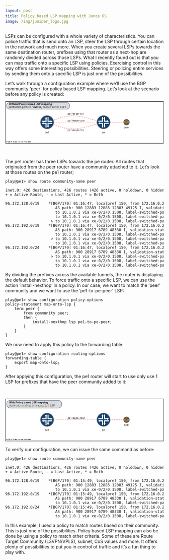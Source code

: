 ```yaml
---
layout: post
title: Policy based LSP mapping with Junos OS
image: /img/juniper_logo.jpg
---
```


<p>                
LSPs can be configured with a whole variety of characteristics.  You can police traffic that is send onto an LSP, steer the LSP through certain location in the network and much more. When you create several LSPs towards the same destination router, prefixes using that router as a next-hop are randomly divided across those LSPs. What I recently found out is that you can map traffic onto a specific LSP using policies. Exercising control in this way offers some interesting possibilities. Steering or policing entire services by sending them onto a specific LSP is just one of the possibilities.  
</p>   

<p>
Let’s walk through a configuration example where we’ll use the BGP community ‘peer’ for policy based LSP mapping. 
Let’s look at the scenario before any policy is created:
</p>


![ LSP mapping ](/img/juniper-lsp-mapping-scenario.png "LSP mapping") 

<br>  

<p>
The pe1 router has three LSPs towards the pe router. 
All routes that originated from the peer router have a community attached to it. Let’s look at those routes on the pe1 router;
</p>


             
<pre style="font-size:12px">play@pe1> show route community-name peer

inet.0: 426 destinations, 426 routes (426 active, 0 holddown, 0 hidden)
+ = Active Route, - = Last Active, * = Both

96.172.128.0/19    *[BGP/170] 01:16:47, localpref 150, from 172.16.0.2
                      AS path: 900 12883 12883 12883 49125 I, validation-state: unverified
                      to 10.1.0.1 via xe-0/2/0.1508, label-switched-path pe1-to-pe-lsp1
                      to 10.1.0.1 via xe-0/2/0.1508, label-switched-path pe1-to-pe-lsp2
                    > to 10.1.0.1 via xe-0/2/0.1508, label-switched-path <font color='red'>pe1-to-pe-peer</font>
96.172.192.0/19    *[BGP/170] 01:16:47, localpref 150, from 172.16.0.2
                      AS path: 900 28917 6789 48330 I, validation-state: unverified
                      to 10.1.0.1 via xe-0/2/0.1508, label-switched-path pe1-to-pe-lsp1
                    > to 10.1.0.1 via xe-0/2/0.1508, label-switched-path <font color='red'>pe1-to-pe-lsp2</font>
                      to 10.1.0.1 via xe-0/2/0.1508, label-switched-path pe1-to-pe-peer
96.172.192.0/24    *[BGP/170] 01:16:47, localpref 150, from 172.16.0.2
                      AS path: 900 28917 6789 48330 I, validation-state: unverified
                    > to 10.1.0.1 via xe-0/2/0.1508, label-switched-path <font color='red'>pe1-to-pe-lsp1</font>
                      to 10.1.0.1 via xe-0/2/0.1508, label-switched-path pe1-to-pe-lsp2
                      to 10.1.0.1 via xe-0/2/0.1508, label-switched-path pe1-to-pe-peer
</pre>
                    
<p>
By dividing the prefixes across the available tunnels, the router is displaying the default behavior. To force traffic onto a specific LSP, we can use the action ‘install-nexthop’ in a policy. In our case, we want to match the ‘peer’ community and we want to use the ‘pe1-to-pe-peer’ LSP:
</p>

<pre style="font-size:12px">play@pe1> show configuration policy-options
policy-statement map-onto-lsp {
	term peer {
		from community peer;
		then {
			install-nexthop lsp pe1-to-pe-peer;
		}
	}
}
</pre>

<p>
We now need to apply this policy to the forwarding table:
</p>

<pre style="font-size:12px">play@pe1> show configuration routing-options
forwarding-table {
    export map-onto-lsp;
}</pre>

<p>
After applying this configuration, the pe1 router will start to use only use 1 LSP for prefixes that have the peer community added to it:
</p>
<br>

![ LSP mapping ](/img/juniper-lsp-mapping-scenario-1.png "LSP mapping") 

<p>
To verify our configuration, we can issue the same command as before:
</p>

<pre style="font-size:12px">
play@pe1> show route community-name peer

inet.0: 426 destinations, 426 routes (426 active, 0 holddown, 0 hidden)
+ = Active Route, - = Last Active, * = Both

96.172.128.0/19    *[BGP/170] 01:15:49, localpref 150, from 172.16.0.2
                      AS path: 900 12883 12883 12883 49125 I, validation-state: unverified
                      to 10.1.0.1 via xe-0/2/0.1508, label-switched-path <font color=red>pe1-to-pe-peer</font>
96.172.192.0/19    *[BGP/170] 01:15:49, localpref 150, from 172.16.0.2
                      AS path: 900 28917 6789 48330 I, validation-state: unverified
                      to 10.1.0.1 via xe-0/2/0.1508, label-switched-path <font color=red>pe1-to-pe-peer</font>
96.172.192.0/24    *[BGP/170] 01:15:49, localpref 150, from 172.16.0.2
                      AS path: 900 28917 6789 48330 I, validation-state: unverified
                      to 10.1.0.1 via xe-0/2/0.1508, label-switched-path <font color=red>pe1-to-pe-peer</font>
</pre>

<p>
In this example, I used a policy to match routes based on their community. This is just one of the possibilities. Policy based LSP mapping can also be done by using a policy to match other criteria. Some of these are Route Target Community (L3VPN/VPLS), subnet, CoS values and more. It offers plenty of possibilities to put you in control of traffic and it’s a fun thing to play with.
</p>                
  

